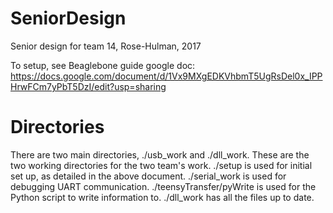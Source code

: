 # SeniorDesign
Senior design for team 14, Rose-Hulman, 2017

To setup, see Beaglebone guide google doc: 
https://docs.google.com/document/d/1Vx9MXgEDKVhbmT5UgRsDel0x_IPPHrwFCm7yPbT5DzI/edit?usp=sharing

# Directories
There are two main directories, ./usb_work and ./dll_work.
These are the two working directories for the two team's work.
./setup is used for initial set up, as detailed in the above document.
./serial_work is used for debugging UART communication.
./teensyTransfer/pyWrite is used for the Python script to write information to.
./dll_work has all the files up to date.
